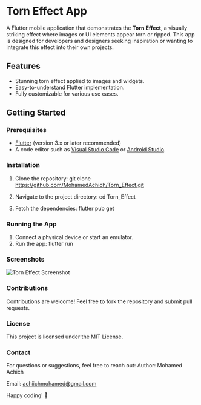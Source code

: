 # Torn Effect App

A Flutter mobile application that demonstrates the **Torn Effect**, a visually striking effect where images or UI elements appear torn or ripped. This app is designed for developers and designers seeking inspiration or wanting to integrate this effect into their own projects.

## Features
- Stunning torn effect applied to images and widgets.
- Easy-to-understand Flutter implementation.
- Fully customizable for various use cases.

## Getting Started

### Prerequisites
- [Flutter](https://flutter.dev/docs/get-started/install) (version 3.x or later recommended)
- A code editor such as [Visual Studio Code](https://code.visualstudio.com/) or [Android Studio](https://developer.android.com/studio).

### Installation
1. Clone the repository:
    git clone https://github.com/MohamedAchich/Torn_Effect.git

2. Navigate to the project directory:
    cd Torn_Effect

3. Fetch the dependencies:
    flutter pub get

### Running the App
1. Connect a physical device or start an emulator.
2. Run the app:
    flutter run

### Screenshots
![Torn Effect Screenshot](https://github.com/user-attachments/assets/77a4ea67-38e1-4db1-bc62-7a7c245e5447)

### Contributions
Contributions are welcome! Feel free to fork the repository and submit pull requests.

### License
This project is licensed under the MIT License.

### Contact
For questions or suggestions, feel free to reach out:
Author: Mohamed Achich

Email: achiichmohamed@gmail.com

Happy coding! 🎉
